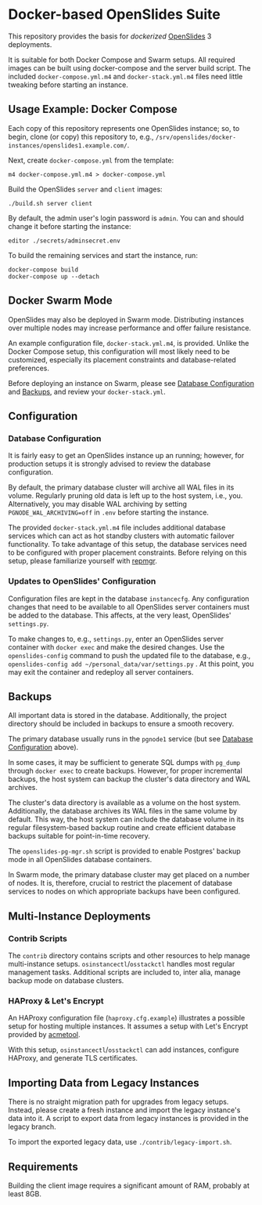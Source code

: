 # Docker-based OpenSlides Suite

This repository provides the basis for *dockerized*
[OpenSlides](https://openslides.org) 3 deployments.

It is suitable for both Docker Compose and Swarm setups.  All required images
can be built using docker-compose and the server build script.  The included
`docker-compose.yml.m4` and `docker-stack.yml.m4` files need little tweaking
before starting an instance.

## Usage Example: Docker Compose

Each copy of this repository represents one OpenSlides instance; so, to begin,
clone (or copy) this repository to, e.g.,
`/srv/openslides/docker-instances/openslides1.example.com/`.

Next, create `docker-compose.yml` from the template:

    m4 docker-compose.yml.m4 > docker-compose.yml

Build the OpenSlides `server` and `client` images:

    ./build.sh server client

By default, the admin user's login password is `admin`.  You can and should
change it before starting the instance:

    editor ./secrets/adminsecret.env

To build the remaining services and start the instance, run:

    docker-compose build
    docker-compose up --detach


## Docker Swarm Mode

OpenSlides may also be deployed in Swarm mode.  Distributing instances over
multiple nodes may increase performance and offer failure resistance.

An example configuration file, `docker-stack.yml.m4`, is provided.  Unlike
the Docker Compose setup, this configuration will most likely need to be
customized, especially its placement constraints and database-related
preferences.

Before deploying an instance on Swarm, please see [Database
Configuration](#database-configuration) and [Backups](#backups), and review
your `docker-stack.yml`.


## Configuration

### Database Configuration

It is fairly easy to get an OpenSlides instance up an running; however, for
production setups it is strongly advised to review the database configuration.

By default, the primary database cluster will archive all WAL files in its
volume.  Regularly pruning old data is left up to the host system, i.e., you.
Alternatively, you may disable WAL archiving by setting
`PGNODE_WAL_ARCHIVING=off` in `.env` before starting the instance.

The provided `docker-stack.yml.m4` file includes additional database
services which can act as hot standby clusters with automatic failover
functionality.  To take advantage of this setup, the database services need to
be configured with proper placement constraints.  Before relying on this setup,
please familiarize yourself with [repmgr](https://repmgr.org/).

### Updates to OpenSlides' Configuration

Configuration files are kept in the database `instancecfg`.  Any configuration
changes that need to be available to all OpenSlides server containers must be
added to the database.  This affects, at the very least, OpenSlides'
`settings.py`.

To make changes to, e.g., `settings.py`, enter an OpenSlides server container
with `docker exec` and make the desired changes.  Use the `openslides-config`
command to push the updated file to the database, e.g., `openslides-config add
~/personal_data/var/settings.py` .  At this point, you may exit the container
and redeploy all server containers.


## Backups

All important data is stored in the database.  Additionally, the project
directory should be included in backups to ensure a smooth recovery.

The primary database usually runs in the `pgnode1` service (but see [Database
Configuration](#database-configuration) above).

In some cases, it may be sufficient to generate SQL dumps with `pg_dump`
through `docker exec` to create backups.  However, for proper incremental
backups, the host system can backup the cluster's data directory and WAL
archives.

The cluster's data directory is available as a volume on the host system.
Additionally, the database archives its WAL files in the same volume by
default.  This way, the host system can include the database volume in its
regular filesystem-based backup routine and create efficient database backups
suitable for point-in-time recovery.

The `openslides-pg-mgr.sh` script is provided to enable Postgres' backup mode
in all OpenSlides database containers.

In Swarm mode, the primary database cluster may get placed on a number of
nodes.  It is, therefore, crucial to restrict the placement of database
services to nodes on which appropriate backups have been configured.


## Multi-Instance Deployments

### Contrib Scripts

The `contrib` directory contains scripts and other resources to help manage
multi-instance setups.  `osinstancectl`/`osstackctl` handles most regular
management tasks.  Additional scripts are included to, inter alia, manage
backup mode on database clusters.

### HAProxy & Let's Encrypt

An HAProxy configuration file (`haproxy.cfg.example`) illustrates a possible
setup for hosting multiple instances.  It assumes a setup with Let's Encrypt
provided by [acmetool](https://hlandau.github.io/acmetool/).

With this setup, `osinstancectl`/`osstackctl` can add instances, configure
HAProxy, and generate TLS certificates.


## Importing Data from Legacy Instances

There is no straight migration path for upgrades from legacy setups.  Instead,
please create a fresh instance and import the legacy instance's data into it.
A script to export data from legacy instances is provided in the legacy branch.

To import the exported legacy data, use `./contrib/legacy-import.sh`.


## Requirements

Building the client image requires a significant amount of RAM, probably at
least 8GB.

